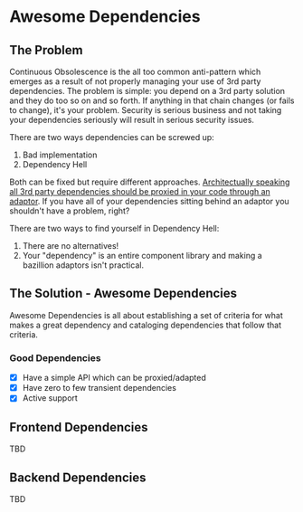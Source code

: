 # Awesome Dependencies

## The Problem
Continuous Obsolescence is the all too common anti-pattern which emerges as a result of not properly managing your use of 3rd party dependencies. The problem is simple: you depend on a 3rd party solution and they do too so on and so forth. If anything in that chain changes (or fails to change), it's your problem. Security is serious business and not taking your dependencies seriously will result in serious security issues.

There are two ways dependencies can be screwed up: 

1. Bad implementation
2. Dependency Hell

Both can be fixed but require different approaches. [Architectually speaking all 3rd party dependencies should be proxied in your code through an adaptor](https://blog.cleancoder.com/uncle-bob/2012/08/13/the-clean-architecture.html). If you have all of your dependencies sitting behind an adaptor you shouldn't have a problem, right? 

There are two ways to find yourself in Dependency Hell:

1. There are no alternatives!
2. Your "dependency" is an entire component library and making a bazillion adaptors isn't practical. 

## The Solution - Awesome Dependencies
Awesome Dependencies is all about establishing a set of criteria for what makes a great dependency and cataloging dependencies that follow that criteria.

### Good Dependencies
- [x] Have a simple API which can be proxied/adapted
- [x] Have zero to few transient dependencies
- [x] Active support

## Frontend Dependencies
TBD

## Backend Dependencies
TBD
